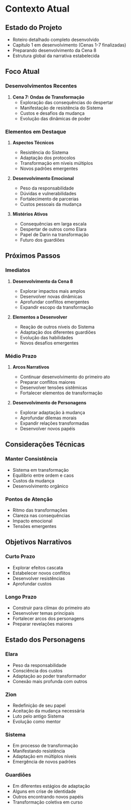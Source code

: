 # Contexto Atual

## Estado do Projeto
- Roteiro detalhado completo desenvolvido
- Capítulo 1 em desenvolvimento (Cenas 1-7 finalizadas)
- Preparando desenvolvimento da Cena 8
- Estrutura global da narrativa estabelecida

## Foco Atual

### Desenvolvimentos Recentes
1. **Cena 7: Ondas de Transformação**
   - Exploração das consequências do despertar
   - Manifestação de resistência do Sistema
   - Custos e desafios da mudança
   - Evolução das dinâmicas de poder

### Elementos em Destaque
1. **Aspectos Técnicos**
   - Resistência do Sistema
   - Adaptação dos protocolos
   - Transformação em níveis múltiplos
   - Novos padrões emergentes

2. **Desenvolvimento Emocional**
   - Peso da responsabilidade
   - Dúvidas e vulnerabilidades
   - Fortalecimento de parcerias
   - Custos pessoais da mudança

3. **Mistérios Ativos**
   - Consequências em larga escala
   - Despertar de outros como Elara
   - Papel de Darin na transformação
   - Futuro dos guardiões

## Próximos Passos

### Imediatos
1. **Desenvolvimento da Cena 8**
   - Explorar impactos mais amplos
   - Desenvolver novas dinâmicas
   - Aprofundar conflitos emergentes
   - Expandir escopo da transformação

2. **Elementos a Desenvolver**
   - Reação de outros níveis do Sistema
   - Adaptação dos diferentes guardiões
   - Evolução das habilidades
   - Novos desafios emergentes

### Médio Prazo
1. **Arcos Narrativos**
   - Continuar desenvolvimento do primeiro ato
   - Preparar conflitos maiores
   - Desenvolver tensões sistêmicas
   - Fortalecer elementos de transformação

2. **Desenvolvimento de Personagens**
   - Explorar adaptação à mudança
   - Aprofundar dilemas morais
   - Expandir relações transformadas
   - Desenvolver novos papéis

## Considerações Técnicas

### Manter Consistência
- Sistema em transformação
- Equilíbrio entre ordem e caos
- Custos da mudança
- Desenvolvimento orgânico

### Pontos de Atenção
- Ritmo das transformações
- Clareza nas consequências
- Impacto emocional
- Tensões emergentes

## Objetivos Narrativos

### Curto Prazo
- Explorar efeitos cascata
- Estabelecer novos conflitos
- Desenvolver resistências
- Aprofundar custos

### Longo Prazo
- Construir para clímax do primeiro ato
- Desenvolver temas principais
- Fortalecer arcos dos personagens
- Preparar revelações maiores

## Estado dos Personagens

### Elara
- Peso da responsabilidade
- Consciência dos custos
- Adaptação ao poder transformador
- Conexão mais profunda com outros

### Zion
- Redefinição de seu papel
- Aceitação da mudança necessária
- Luto pelo antigo Sistema
- Evolução como mentor

### Sistema
- Em processo de transformação
- Manifestando resistência
- Adaptação em múltiplos níveis
- Emergência de novos padrões

### Guardiões
- Em diferentes estágios de adaptação
- Alguns em crise de identidade
- Outros encontrando novos papéis
- Transformação coletiva em curso